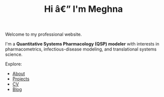 ﻿---
layout: home
title: "Hi â€” I'm Meghna"
permalink: /
author_profile: true
---

Welcome to my professional website.

I'm a **Quantitative Systems Pharmacology (QSP) modeler** with interests in pharmacometrics, infectious-disease modeling, and translational systems science.

Explore:
- [About](/about/)
- [Projects](/projects/)
- [CV](/cv/)
- [Blog](/blog/)
